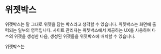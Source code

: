 # 위젯박스

위젯박스는 말 그대로 위젯을 담는 박스라고 생각할 수 있습니다. 위젯박스는 화면에 출력되는 일부의 영역입니다. 사이트 관리자는 위젯박스에서 제공하는 UX를 사용하여 다수의 위젯을 생성한 다음, 생성된 위젯들을 위젯박스에 배치할 수 있습니다.

위젯박스는 

